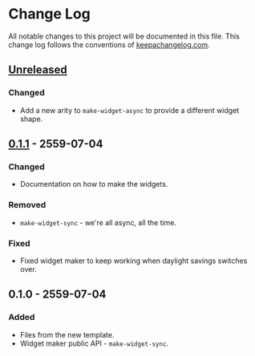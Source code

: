 # Change Log
All notable changes to this project will be documented in this file. This change log follows the conventions of [keepachangelog.com](http://keepachangelog.com/).

## [Unreleased]
### Changed
- Add a new arity to `make-widget-async` to provide a different widget shape.

## [0.1.1] - 2559-07-04
### Changed
- Documentation on how to make the widgets.

### Removed
- `make-widget-sync` - we're all async, all the time.

### Fixed
- Fixed widget maker to keep working when daylight savings switches over.

## 0.1.0 - 2559-07-04
### Added
- Files from the new template.
- Widget maker public API - `make-widget-sync`.

[Unreleased]: https://github.com/your-name/rbre/compare/0.1.1...HEAD
[0.1.1]: https://github.com/your-name/rbre/compare/0.1.0...0.1.1
